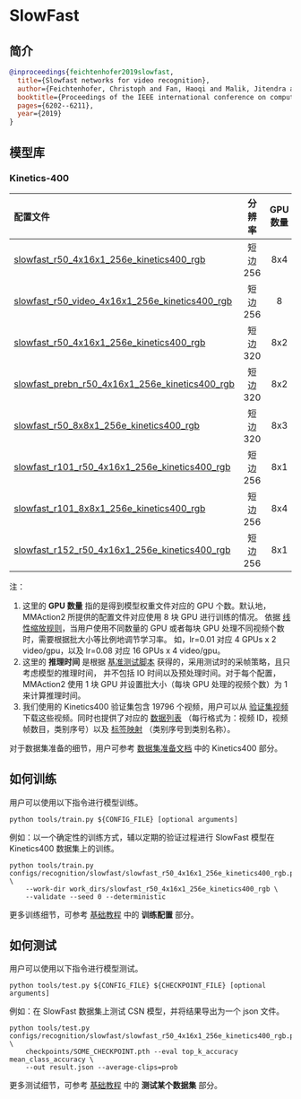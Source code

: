 # SlowFast

## 简介

<!-- [ALGORITHM] -->

```BibTeX
@inproceedings{feichtenhofer2019slowfast,
  title={Slowfast networks for video recognition},
  author={Feichtenhofer, Christoph and Fan, Haoqi and Malik, Jitendra and He, Kaiming},
  booktitle={Proceedings of the IEEE international conference on computer vision},
  pages={6202--6211},
  year={2019}
}
```

## 模型库

### Kinetics-400

|配置文件 | 分辨率 | GPU 数量 | 主干网络 |预训练| top1 准确率| top5 准确率 | 推理时间 (video/s) | GPU 显存占用 (M)| ckpt | log| json|
|:--|:--:|:--:|:--:|:--:|:--:|:--:|:--:|:--:|:--:|:--:|:--:|
|[slowfast_r50_4x16x1_256e_kinetics400_rgb](/configs/recognition/slowfast/slowfast_r50_4x16x1_256e_kinetics400_rgb.py) |短边256|8x4| ResNet50|None |74.75|91.73|x|6203|[ckpt](https://download.openmmlab.com/mmaction/recognition/slowfast/slowfast_r50_256p_4x16x1_256e_kinetics400_rgb/slowfast_r50_256p_4x16x1_256e_kinetics400_rgb_20200728-145f1097.pth)|[log](https://download.openmmlab.com/mmaction/recognition/slowfast/slowfast_r50_256p_4x16x1_256e_kinetics400_rgb/20200731_151706.log)|[json](https://download.openmmlab.com/mmaction/recognition/slowfast/slowfast_r50_256p_4x16x1_256e_kinetics400_rgb/20200731_151706.log.json)|
|[slowfast_r50_video_4x16x1_256e_kinetics400_rgb](/configs/recognition/slowfast/slowfast_r50_video_4x16x1_256e_kinetics400_rgb.py) |短边256|8| ResNet50|None |73.95|91.50|x|6203|[ckpt](https://download.openmmlab.com/mmaction/recognition/slowfast/slowfast_r50_video_4x16x1_256e_kinetics400_rgb/slowfast_r50_video_4x16x1_256e_kinetics400_rgb_20200826-f85b90c5.pth)|[log](https://download.openmmlab.com/mmaction/recognition/slowfast/slowfast_r50_video_4x16x1_256e_kinetics400_rgb/20200812_160237.log)|[json](https://download.openmmlab.com/mmaction/recognition/slowfast/slowfast_r50_video_4x16x1_256e_kinetics400_rgb/20200812_160237.log.json)|
|[slowfast_r50_4x16x1_256e_kinetics400_rgb](/configs/recognition/slowfast/slowfast_r50_4x16x1_256e_kinetics400_rgb.py) |短边320|8x2| ResNet50|None |76.0|92.54|1.6 ((32+4)x10x3 frames)|6203|[ckpt](https://download.openmmlab.com/mmaction/recognition/slowfast/slowfast_r50_4x16x1_256e_kinetics400_rgb/slowfast_r50_4x16x1_256e_kinetics400_rgb_20210722-04e43ed4.pth)| [log](https://download.openmmlab.com/mmaction/recognition/slowfast/slowfast_r50_4x16x1_256e_kinetics400_rgb/slowfast_r50_4x16x1_20210722.log)| [json](https://download.openmmlab.com/mmaction/recognition/slowfast/slowfast_r50_4x16x1_256e_kinetics400_rgb/slowfast_r50_4x16x1_20210722.log.json)|
|[slowfast_prebn_r50_4x16x1_256e_kinetics400_rgb](/configs/recognition/slowfast/slowfast_prebn_r50_4x16x1_256e_kinetics400_rgb.py) |短边320|8x2| ResNet50|None |76.34|92.67|x|6203|[ckpt](https://download.openmmlab.com/mmaction/recognition/slowfast/slowfast_prebn_r50_4x16x1_256e_kinetics400_rgb/slowfast_prebn_r50_4x16x1_256e_kinetics400_rgb_20210722-bb725050.pth)|[log](https://download.openmmlab.com/mmaction/recognition/slowfast/slowfast_prebn_r50_4x16x1_256e_kinetics400_rgb/slowfast_prebn_r50_4x16x1_20210722.log)|[json](https://download.openmmlab.com/mmaction/recognition/slowfast/slowfast_prebn_r50_4x16x1_256e_kinetics400_rgb/slowfast_prebn_r50_4x16x1_20210722.log.json)|
|[slowfast_r50_8x8x1_256e_kinetics400_rgb](/configs/recognition/slowfast/slowfast_r50_8x8x1_256e_kinetics400_rgb.py) |短边320|8x3| ResNet50 |None|76.94|92.8|1.3 ((32+8)x10x3 frames)|9062| [ckpt](https://download.openmmlab.com/mmaction/recognition/slowfast/slowfast_r50_8x8x1_256e_kinetics400_rgb/slowfast_r50_8x8x1_256e_kinetics400_rgb_20200716-73547d2b.pth) | [log](https://download.openmmlab.com/mmaction/recognition/slowfast/slowfast_r50_8x8x1_256e_kinetics400_rgb/20200716_192653.log)| [json](https://download.openmmlab.com/mmaction/recognition/slowfast/slowfast_r50_8x8x1_256e_kinetics400_rgb/20200716_192653.log.json)|
|[slowfast_r101_r50_4x16x1_256e_kinetics400_rgb](/configs/recognition/slowfast/slowfast_r101_r50_4x16x1_256e_kinetics400_rgb.py) |短边256|8x1| ResNet101 + ResNet50 |None|76.69|93.07||16628| [ckpt](https://download.openmmlab.com/mmaction/recognition/slowfast/slowfast_r101_4x16x1_256e_kinetics400_rgb/slowfast_r101_4x16x1_256e_kinetics400_rgb_20210218-d8b58813.pth) | [log](https://download.openmmlab.com/mmaction/recognition/slowfast/slowfast_r101_4x16x1_256e_kinetics400_rgb/20210118_133528.log)| [json](https://download.openmmlab.com/mmaction/recognition/slowfast/slowfast_r101_4x16x1_256e_kinetics400_rgb/20210118_133528.log.json)|
|[slowfast_r101_8x8x1_256e_kinetics400_rgb](/configs/recognition/slowfast/slowfast_r101_8x8x1_256e_kinetics400_rgb.py) |短边256|8x4| ResNet101 |None|77.90|93.51||25994| [ckpt](https://download.openmmlab.com/mmaction/recognition/slowfast/slowfast_r101_8x8x1_256e_kinetics400_rgb/slowfast_r101_8x8x1_256e_kinetics400_rgb_20210218-0dd54025.pth) | [log](https://download.openmmlab.com/mmaction/recognition/slowfast/slowfast_r101_8x8x1_256e_kinetics400_rgb/20210218_121513.log)| [json](https://download.openmmlab.com/mmaction/recognition/slowfast/slowfast_r101_8x8x1_256e_kinetics400_rgb/20210218_121513.log.json)|
|[slowfast_r152_r50_4x16x1_256e_kinetics400_rgb](/configs/recognition/slowfast/slowfast_r152_r50_4x16x1_256e_kinetics400_rgb.py) |短边256|8x1| ResNet152 + ResNet50 |None|77.13|93.20||10077| [ckpt](https://download.openmmlab.com/mmaction/recognition/slowfast/slowfast_r152_4x16x1_256e_kinetics400_rgb/slowfast_r152_4x16x1_256e_kinetics400_rgb_20210122-bdeb6b87.pth) | [log](https://download.openmmlab.com/mmaction/recognition/slowfast/slowfast_r152_4x16x1_256e_kinetics400_rgb/20210122_131321.log)| [json](https://download.openmmlab.com/mmaction/recognition/slowfast/slowfast_r152_4x16x1_256e_kinetics400_rgb/20210122_131321.log.json)|

注：

1. 这里的 **GPU 数量** 指的是得到模型权重文件对应的 GPU 个数。默认地，MMAction2 所提供的配置文件对应使用 8 块 GPU 进行训练的情况。
   依据 [线性缩放规则](https://arxiv.org/abs/1706.02677)，当用户使用不同数量的 GPU 或者每块 GPU 处理不同视频个数时，需要根据批大小等比例地调节学习率。
   如，lr=0.01 对应 4 GPUs x 2 video/gpu，以及 lr=0.08 对应 16 GPUs x 4 video/gpu。
2. 这里的 **推理时间** 是根据 [基准测试脚本](/tools/analysis/benchmark.py) 获得的，采用测试时的采帧策略，且只考虑模型的推理时间，
   并不包括 IO 时间以及预处理时间。对于每个配置，MMAction2 使用 1 块 GPU 并设置批大小（每块 GPU 处理的视频个数）为 1 来计算推理时间。
3. 我们使用的 Kinetics400 验证集包含 19796 个视频，用户可以从 [验证集视频](https://mycuhk-my.sharepoint.com/:u:/g/personal/1155136485_link_cuhk_edu_hk/EbXw2WX94J1Hunyt3MWNDJUBz-nHvQYhO9pvKqm6g39PMA?e=a9QldB) 下载这些视频。同时也提供了对应的 [数据列表](https://download.openmmlab.com/mmaction/dataset/k400_val/kinetics_val_list.txt) （每行格式为：视频 ID，视频帧数目，类别序号）以及 [标签映射](https://download.openmmlab.com/mmaction/dataset/k400_val/kinetics_class2ind.txt) （类别序号到类别名称）。

对于数据集准备的细节，用户可参考 [数据集准备文档](/docs_zh_CN/data_preparation.md) 中的 Kinetics400 部分。

## 如何训练

用户可以使用以下指令进行模型训练。

```shell
python tools/train.py ${CONFIG_FILE} [optional arguments]
```

例如：以一个确定性的训练方式，辅以定期的验证过程进行 SlowFast 模型在 Kinetics400 数据集上的训练。

```shell
python tools/train.py configs/recognition/slowfast/slowfast_r50_4x16x1_256e_kinetics400_rgb.py \
    --work-dir work_dirs/slowfast_r50_4x16x1_256e_kinetics400_rgb \
    --validate --seed 0 --deterministic
```

更多训练细节，可参考 [基础教程](/docs_zh_CN/getting_started.md#训练配置) 中的 **训练配置** 部分。

## 如何测试

用户可以使用以下指令进行模型测试。

```shell
python tools/test.py ${CONFIG_FILE} ${CHECKPOINT_FILE} [optional arguments]
```

例如：在 SlowFast 数据集上测试 CSN 模型，并将结果导出为一个 json 文件。

```shell
python tools/test.py configs/recognition/slowfast/slowfast_r50_4x16x1_256e_kinetics400_rgb.py \
    checkpoints/SOME_CHECKPOINT.pth --eval top_k_accuracy mean_class_accuracy \
    --out result.json --average-clips=prob
```

更多测试细节，可参考 [基础教程](/docs_zh_CN/getting_started.md#测试某个数据集) 中的 **测试某个数据集** 部分。
